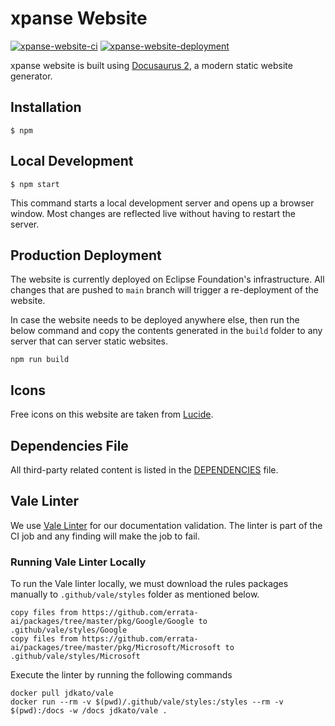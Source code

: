 # xpanse Website

[![xpanse-website-ci](https://github.com/eclipse-xpanse/xpanse-website/actions/workflows/xpanse-website-ci.yml/badge.svg)](https://github.com/eclipse-xpanse/xpanse-website/actions/workflows/xpanse-website-ci.yml) [![xpanse-website-deployment](https://github.com/eclipse-xpanse/xpanse-website/actions/workflows/xpanse-website-cd.yml/badge.svg)](https://github.com/eclipse-xpanse/xpanse-website/actions/workflows/xpanse-website-cd.yml)

xpanse website is built using [Docusaurus 2](https://docusaurus.io/), a modern static website generator.

## Installation

```
$ npm
```

## Local Development

```
$ npm start
```

This command starts a local development server and opens up a browser window. Most changes are reflected live without
having to restart the server.

## Production Deployment

The website is currently deployed on Eclipse Foundation's infrastructure.
All changes that are pushed to `main` branch will trigger a re-deployment of the website.

In case the website needs to be deployed anywhere else, then run the below command and copy the contents generated in the
`build` folder to any server that can server static websites.

```shell
npm run build
```

## Icons

Free icons on this website are taken from [Lucide](https://lucide.dev/).

## Dependencies File

All third-party related content is listed in the [DEPENDENCIES](DEPENDENCIES) file.

## Vale Linter

We use [Vale Linter](https://vale.sh/) for our documentation validation. The linter is part of the CI job and any finding will make the job to fail.

### Running Vale Linter Locally

To run the Vale linter locally, we must download the rules packages manually to `.github/vale/styles` folder as mentioned below.

```shell
copy files from https://github.com/errata-ai/packages/tree/master/pkg/Google/Google to .github/vale/styles/Google
copy files from https://github.com/errata-ai/packages/tree/master/pkg/Microsoft/Microsoft to .github/vale/styles/Microsoft
```

Execute the linter by running the following commands

```shell
docker pull jdkato/vale
docker run --rm -v $(pwd)/.github/vale/styles:/styles --rm -v $(pwd):/docs -w /docs jdkato/vale .
```
